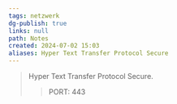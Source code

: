 ```yaml
---
tags: netzwerk
dg-publish: true
links: null
path: Notes
created: 2024-07-02 15:03
aliases: Hyper Text Transfer Protocol Secure
---
```

> Hyper Text Transfer Protocol Secure.
> > PORT: 443

